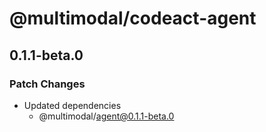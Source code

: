 # @multimodal/codeact-agent

## 0.1.1-beta.0

### Patch Changes

- Updated dependencies
  - @multimodal/agent@0.1.1-beta.0
